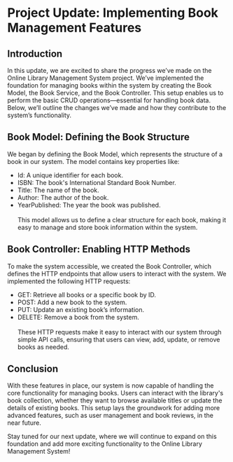 # Project Update: Implementing Book Management Features
## Introduction
In this update, we are excited to share the progress we’ve made on the Online Library Management System project. We’ve implemented the foundation for managing books within the system by creating the Book Model, the Book Service, and the Book Controller. This setup enables us to perform the basic CRUD operations—essential for handling book data. Below, we’ll outline the changes we’ve made and how they contribute to the system’s functionality.
## Book Model: Defining the Book Structure
We began by defining the Book Model, which represents the structure of a book in our system. The model contains key properties like:
- Id: A unique identifier for each book.
- ISBN: The book's International Standard Book Number.
- Title: The name of the book.
- Author: The author of the book.
- YearPublished: The year the book was published.<br/><br/>
This model allows us to define a clear structure for each book, making it easy to manage and store book information within the system.
## Book Controller: Enabling HTTP Methods
To make the system accessible, we created the Book Controller, which defines the HTTP endpoints that allow users to interact with the system. We implemented the following HTTP requests:
- GET: Retrieve all books or a specific book by ID.
- POST: Add a new book to the system.
- PUT: Update an existing book’s information.
- DELETE: Remove a book from the system.<br/><br/>
These HTTP requests make it easy to interact with our system through simple API calls, ensuring that users can view, add, update, or remove books as needed.
## Conclusion
With these features in place, our system is now capable of handling the core functionality for managing books. Users can interact with the library's book collection, whether they want to browse available titles or update the details of existing books. This setup lays the groundwork for adding more advanced features, such as user management and book reviews, in the near future.

Stay tuned for our next update, where we will continue to expand on this foundation and add more exciting functionality to the Online Library Management System!
